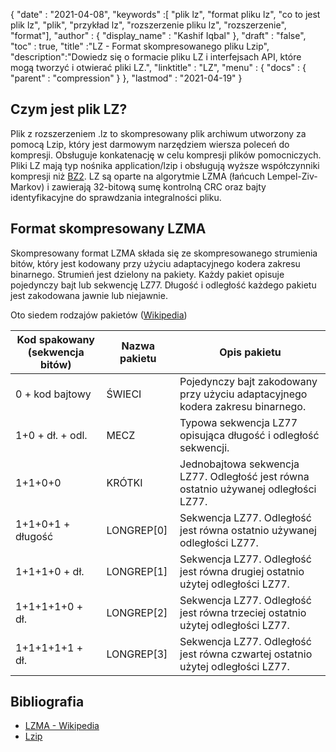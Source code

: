 {
  "date" : "2021-04-08",
  "keywords" :[ "plik lz", "format pliku lz", "co to jest plik lz", "plik", "przykład lz", "rozszerzenie pliku lz", "rozszerzenie", "format"],
  "author" : {
    "display_name" : "Kashif Iqbal"
},
  "draft" : "false",
  "toc" : true,
  "title" :"LZ - Format skompresowanego pliku Lzip",
  "description":"Dowiedz się o formacie pliku LZ i interfejsach API, które mogą tworzyć i otwierać pliki LZ.",
  "linktitle" : "LZ",
  "menu" : {
    "docs" : {
      "parent" : "compression"
}
},
  "lastmod" : "2021-04-19"
}

## Czym jest plik LZ?

Plik z rozszerzeniem .lz to skompresowany plik archiwum utworzony za pomocą Lzip, który jest darmowym narzędziem wiersza poleceń do kompresji. Obsługuje konkatenację w celu kompresji plików pomocniczych. Pliki LZ mają typ nośnika application/lzip i obsługują wyższe współczynniki kompresji niż [BZ2](/pl/compression/bz2/). LZ są oparte na algorytmie LZMA (łańcuch Lempel-Ziv-Markov) i zawierają 32-bitową sumę kontrolną CRC oraz bajty identyfikacyjne do sprawdzania integralności pliku.

## Format skompresowany LZMA

Skompresowany format LZMA składa się ze skompresowanego strumienia bitów, który jest kodowany przy użyciu adaptacyjnego kodera zakresu binarnego. Strumień jest dzielony na pakiety. Każdy pakiet opisuje pojedynczy bajt lub sekwencję LZ77. Długość i odległość każdego pakietu jest zakodowana jawnie lub niejawnie.

Oto siedem rodzajów pakietów ([Wikipedia](https://en.wikipedia.org/wiki/Lempel%E2%80%93Ziv%E2%80%93Markov_chain_algorithm#Compressed_format_overview))

|Kod spakowany (sekwencja bitów) |Nazwa pakietu |Opis pakietu|
---|---|---|
|0 + kod bajtowy| ŚWIECI| Pojedynczy bajt zakodowany przy użyciu adaptacyjnego kodera zakresu binarnego.|
|1+0 + dł. + odl.| MECZ| Typowa sekwencja LZ77 opisująca długość i odległość sekwencji.|
|1+1+0+0| KRÓTKI| Jednobajtowa sekwencja LZ77. Odległość jest równa ostatnio używanej odległości LZ77.|
|1+1+0+1 + długość| LONGREP[0]| Sekwencja LZ77. Odległość jest równa ostatnio używanej odległości LZ77.|
|1+1+1+0 + dł.| LONGREP[1]| Sekwencja LZ77. Odległość jest równa drugiej ostatnio użytej odległości LZ77.|
|1+1+1+1+0 + dł.| LONGREP[2]| Sekwencja LZ77. Odległość jest równa trzeciej ostatnio użytej odległości LZ77.|
|1+1+1+1+1 + dł.| LONGREP[3]| Sekwencja LZ77. Odległość jest równa czwartej ostatnio użytej odległości LZ77.|


## Bibliografia

* [LZMA - Wikipedia](https://en.wikipedia.org/wiki/Lempel%E2%80%93Ziv%E2%80%93Markov_chain_algorithm#Compressed_format_overview)
* [Lzip](https://en.wikipedia.org/wiki/Lzip)

